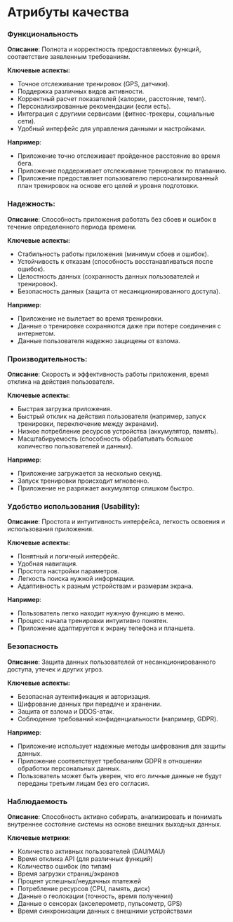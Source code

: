 # Атрибуты качества

### Функциональность

**Описание**: Полнота и корректность предоставляемых функций, соответствие заявленным требованиям.

**Ключевые аспекты:**
- Точное отслеживание тренировок (GPS, датчики).
- Поддержка различных видов активности.
- Корректный расчет показателей (калории, расстояние, темп).
- Персонализированные рекомендации (если есть).
- Интеграция с другими сервисами (фитнес-трекеры, социальные сети).
- Удобный интерфейс для управления данными и настройками.

**Например**:
- Приложение точно отслеживает пройденное расстояние во время бега.
- Приложение поддерживает отслеживание тренировок по плаванию.
- Приложение предоставляет пользователю персонализированный план тренировок на основе его целей и уровня подготовки.

### Надежность:

**Описание**: Способность приложения работать без сбоев и ошибок в течение определенного периода времени.

**Ключевые аспекты:**
- Стабильность работы приложения (минимум сбоев и ошибок).
- Устойчивость к отказам (способность восстанавливаться после ошибок).
- Целостность данных (сохранность данных пользователей и тренировок).
- Безопасность данных (защита от несанкционированного доступа).

**Например**:
- Приложение не вылетает во время тренировки.
- Данные о тренировке сохраняются даже при потере соединения с интернетом.
- Данные пользователя надежно защищены от взлома.

### Производительность:

**Описание**: Скорость и эффективность работы приложения, время отклика на действия пользователя.

**Ключевые аспекты**:
- Быстрая загрузка приложения.
- Быстрый отклик на действия пользователя (например, запуск тренировки, переключение между экранами).
- Низкое потребление ресурсов устройства (аккумулятор, память).
- Масштабируемость (способность обрабатывать большое количество пользователей и данных).

**Например**:
- Приложение загружается за несколько секунд.
- Запуск тренировки происходит мгновенно.
- Приложение не разряжает аккумулятор слишком быстро.

### Удобство использования (Usability):

**Описание**: Простота и интуитивность интерфейса, легкость освоения и использования приложения.

**Ключевые аспекты:**
- Понятный и логичный интерфейс.
- Удобная навигация.
- Простота настройки параметров.
- Легкость поиска нужной информации.
- Адаптивность к разным устройствам и размерам экрана.

**Например**:
- Пользователь легко находит нужную функцию в меню.
- Процесс начала тренировки интуитивно понятен.
- Приложение адаптируется к экрану телефона и планшета.

### Безопасность

**Описание**: Защита данных пользователей от несанкционированного доступа, утечек и других угроз.

**Ключевые аспекты:**
- Безопасная аутентификация и авторизация.
- Шифрование данных при передаче и хранении.
- Защита от взлома и DDOS-атак.
- Соблюдение требований конфиденциальности (например, GDPR).

**Например**:
- Приложение использует надежные методы шифрования для защиты данных.
- Приложение соответствует требованиям GDPR в отношении обработки персональных данных.
- Пользователь может быть уверен, что его личные данные не будут переданы третьим лицам без его согласия.

### Наблюдаемость

**Описание**: Способность активно собирать, анализировать и понимать внутреннее состояние системы на основе внешних выходных данных.

**Ключевые метрики**:
- Количество активных пользователей (DAU/MAU)
- Время отклика API (для различных функций)
- Количество ошибок (по типам)
- Время загрузки страниц/экранов
- Процент успешных/неудачных платежей
- Потребление ресурсов (CPU, память, диск)
- Данные о геолокации (точность, время получения)
- Данные о сенсорах (акселерометр, пульсометр, GPS)
- Время синхронизации данных с внешними устройствами
